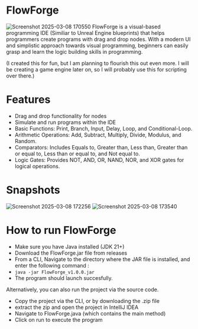 # FlowForge
![Screenshot 2025-03-08 170550](https://github.com/user-attachments/assets/b841f1e6-e427-4604-b676-b22223404e69)
FlowForge is a visual-based programming IDE (Similiar to Unreal Engine blueprints) that helps programmers create programs with drag and drop nodes. With a modern UI and simplistic approach towards visual programming, beginners can easily grasp and 
learn the logic building skills in programming.

(I created this for fun, but I am planning to flourish this out even more. I will be creating a game engine later on, so I will probably use this for scripting over there.)

# Features
* Drag and drop functionality for nodes
* Simulate and run programs within the IDE 
* Basic Functions: Print, Branch, Input, Delay, Loop, and Conditional-Loop.
* Arithmetic Operations: Add, Subtract, Multiply, Divide, Modulus, and Random.
* Comparators: Includes Equals to, Greater than, Less than, Greater than or equal to, Less than or equal to, and Not equal to.
* Logic Gates: Provides NOT, AND, OR, NAND, NOR, and XOR gates for logical operations.

# Snapshots
![Screenshot 2025-03-08 172256](https://github.com/user-attachments/assets/ee34b549-e34a-4527-a3af-979783f2d0aa)
![Screenshot 2025-03-08 173540](https://github.com/user-attachments/assets/122d3bd1-5b68-4a60-9e01-8b62d697bc7a)

# How to run FlowForge

* Make sure you have Java installed (JDK 21+)
* Download the FlowForge.jar file from releases
* From a CLI, Navigate to the directory where the JAR file is installed, and enter the following command :
*  ``` java -jar FlowForge_v1.0.0.jar ```
* The program should launch succesfully. 

Alternatively, you can also run the project via the source code.
* Copy the project via the CLI, or by downloading the .zip file
* extract the zip and open the project in IntelliJ IDEA
* Navigate to FlowForge.java (which contains the main method)
* Click on run to execute the program
